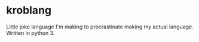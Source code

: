 # kroblang
Little joke language I'm making to procrastinate making my actual language. Written in python 3.
